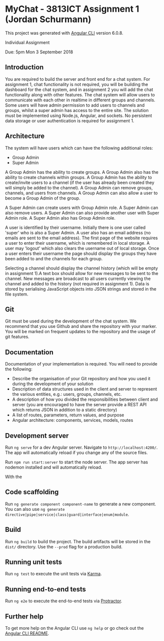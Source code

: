 # MyChat - 3813ICT Assignment 1 (Jordan Schurmann)

This project was generated with [Angular CLI](https://github.com/angular/angular-cli) version 6.0.8.

Individual Assignment

Due: 5pm Mon 3 September 2018

## Introduction
You are required to build the server and front end for a chat system. For assignment 1, chat
functionality is not required, you will be building the dashboard for the chat system, and in
assignment 2 you will add the chat functionality along with other features. The chat system will
allow users to communicate with each other in realtime in different groups and channels. Some
users will have admin permission to add users to channels and groups, whilst a super admin
has access to the entire site. The solution must be implemented using Node.js, Angular, and
sockets. No persistent data storage or user authentication is required for assignment 1.

## Architecture

The system will have users which can have the following additional roles:
* Group Admin
* Super Admin

A Group Admin has the ability to create groups. A Group Admin also has the ability to create
channels within groups. A Group Admin has the ability to create/invite users to a channel (if the
user has already been created they will simply be added to the channel). A Group Admin can
remove groups, channels, and users from channels. A Group Admin can also allow a user to
become a Group Admin of the group.

A Super Admin can create users with Group Admin role. A Super Admin can also remove users.
A Super Admin can also provide another user with Super Admin role. A Super Admin also has
Group Admin role.

A user is identified by their username. Initially there is one user called 'super' who is also a
Super Admin. A user also has an email address (no emails are sent to the email address).
The first page of the website requires a user to enter their username, which is remembered in
local storage. A user may 'logout' which also clears the username out of local storage. Once a
user enters their username the page should display the groups they have been added to and
the channels for each group.

Selecting a channel should display the channel history (which will be empty in assignment 1).A text box should allow for new messages to be sent to the channel. New messages are
broadcast to all users currently viewing the channel and added to the history (not required in
assignment 1).
Data is stored by serialising JavaScript objects into JSON strings and stored in the file system.

## Git
Git must be used during the development of the chat system. We recommend that you use
Github and share the repository with your marker. You will be marked on frequent updates to
the repository and the usage of git features.

## Documentation
Documentation of your implementation is required. You will need to provide the following:
* Describe the organisation of your Git repository and how you used it during the
development of your solution
* Description of data structures used in the client and server to represent the various
entities, e.g.: users, groups, channels, etc.
* A description of how you divided the responsibilities between client and server (you are
encouraged to have the server provide a REST API which returns JSON in addition to a
static directory)
* A list of routes, parameters, return values, and purpose
* Angular architecture: components, services, models, routes




## Development server

Run `ng serve` for a dev Angular server. Navigate to `http://localhost:4200/`. The app will automatically reload if you change any of the source files.

Run `npm run start:server` to start the node server.  The app server has nodemon installed and will automatically reload.

With the


## Code scaffolding

Run `ng generate component component-name` to generate a new component. You can also use `ng generate directive|pipe|service|class|guard|interface|enum|module`.

## Build

Run `ng build` to build the project. The build artifacts will be stored in the `dist/` directory. Use the `--prod` flag for a production build.

## Running unit tests

Run `ng test` to execute the unit tests via [Karma](https://karma-runner.github.io).

## Running end-to-end tests

Run `ng e2e` to execute the end-to-end tests via [Protractor](http://www.protractortest.org/).

## Further help

To get more help on the Angular CLI use `ng help` or go check out the [Angular CLI README](https://github.com/angular/angular-cli/blob/master/README.md).
